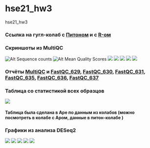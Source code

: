 # hse21_hw3
hse21_hw3
### Ссылка на гугл-колаб с [Питоном](https://colab.research.google.com/drive/1oedtP8Q--ZXmKRONEs9SgGXBzyZ5gNOJ?usp=sharing) и с [R-ом](https://colab.research.google.com/drive/10iJhGlhQq-J0sfvddhuO5TjoOIWinrX7?usp=sharing)

### Скриншоты из MultiQC 
![Alt Sequence counts](https://github.com/dannygrig/hse21_hw3/blob/main/images/fastqc_sequence_counts_plot%20(1).png)
![Alt Mean Quality Scores](https://github.com/dannygrig/hse21_hw3/blob/main/images/fastqc_per_base_sequence_quality_plot%20(1).png)
![](https://github.com/dannygrig/hse21_hw3/blob/main/images/fastqc_per_sequence_quality_scores_plot.png)
![](https://github.com/dannygrig/hse21_hw3/blob/main/images/fastqc_per_sequence_gc_content_plot.png)
![](https://github.com/dannygrig/hse21_hw3/blob/main/images/fastqc_per_base_n_content_plot.png)
![](https://github.com/dannygrig/hse21_hw3/blob/main/images/fastqc_sequence_duplication_levels_plot.png)
![](https://github.com/dannygrig/hse21_hw3/blob/main/images/fastqc-status-check-heatmap.png)
### Отчёты [MultiQC](https://github.com/dannygrig/hse21_hw3/blob/main/images/multiqc_report.html) и [FastQC_629](https://github.com/dannygrig/hse21_hw3/blob/main/images/SRR3414629_1_fastqc.html), [FastQC_630](https://github.com/dannygrig/hse21_hw3/blob/main/images/SRR3414630_1_fastqc.html), [FastQC_631](https://github.com/dannygrig/hse21_hw3/blob/main/images/SRR3414631_1_fastqc.html), [FastQC_635](https://github.com/dannygrig/hse21_hw3/blob/main/images/SRR3414635_1_fastqc.html), [FastQC_636](https://github.com/dannygrig/hse21_hw3/blob/main/images/SRR3414636_1_fastqc.html), [FastQC_637](https://github.com/dannygrig/hse21_hw3/blob/main/images/SRR3414637_1_fastqc.html)
### Таблица со статистикой всех образцов
![](https://github.com/dannygrig/hse21_hw3/blob/main/images/allstats.png)
#### Таблица была сделана в Аре по данным из колабов (можно посмотреть в колабе с Аром, данные в питон-колабе )
### Графики из анализа DESeq2
![](https://github.com/dannygrig/hse21_hw3/blob/main/images/plotMA.png)
![](https://github.com/dannygrig/hse21_hw3/blob/main/images/pheat_map.png)
![](https://github.com/dannygrig/hse21_hw3/blob/main/images/pheatmap.png)
![](https://github.com/dannygrig/hse21_hw3/blob/main/images/normalized_counts_1.png)
![](https://github.com/dannygrig/hse21_hw3/blob/main/images/normalized_counts_2.png)
